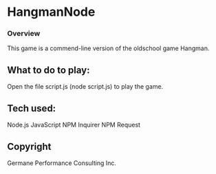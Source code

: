 # HangmanNode

### Overview

This game is a commend-line version of the oldschool game Hangman. 

## What to do to play: 

Open the file script.js (node script.js) to play the game. 

## Tech used: 

Node.js
JavaScript
NPM Inquirer
NPM Request

## Copyright
Germane Performance Consulting Inc. 
